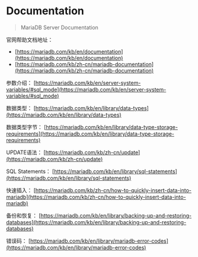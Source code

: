 # Documentation

>MariaDB Server Documentation

官网帮助文档地址：
- [https://mariadb.com/kb/en/documentation](https://mariadb.com/kb/en/documentation)
- [https://mariadb.com/kb/zh-cn/mariadb-documentation](https://mariadb.com/kb/zh-cn/mariadb-documentation)

参数介绍：
[https://mariadb.com/kb/en/server-system-variables/#sql_mode](https://mariadb.com/kb/en/server-system-variables/#sql_mode)

数据类型：
[https://mariadb.com/kb/en/library/data-types](https://mariadb.com/kb/en/library/data-types)

数据类型字节：
[https://mariadb.com/kb/en/library/data-type-storage-requirements](https://mariadb.com/kb/en/library/data-type-storage-requirements)

UPDATE语法：
[https://mariadb.com/kb/zh-cn/update](https://mariadb.com/kb/zh-cn/update)

SQL Statements：
[https://mariadb.com/kb/en/library/sql-statements](https://mariadb.com/kb/en/library/sql-statements)

快速插入：
[https://mariadb.com/kb/zh-cn/how-to-quickly-insert-data-into-mariadb](https://mariadb.com/kb/zh-cn/how-to-quickly-insert-data-into-mariadb)

备份和恢复：
[https://mariadb.com/kb/en/library/backing-up-and-restoring-databases](https://mariadb.com/kb/en/library/backing-up-and-restoring-databases)

错误码：
[https://mariadb.com/kb/en/library/mariadb-error-codes](https://mariadb.com/kb/en/library/mariadb-error-codes)